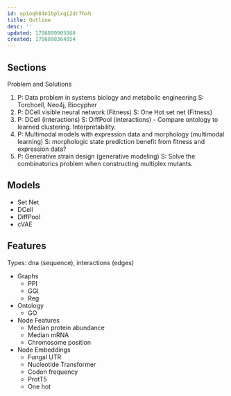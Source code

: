 ```yaml
---
id: op1oqh84n1bplxqi2dr7hxh
title: Outline
desc: ''
updated: 1706899905860
created: 1706898364054
---
```


## Sections

Problem and Solutions

1. P: Data problem in systems biology and metabolic engineering S: Torchcell, Neo4j, Biocypher
2. P: DCell visible neural network (Fitness) S: One Hot set net (Fitness)  
3. P: DCell (interactions) S:  DiffPool (interactions) - Compare ontology to learned clustering. Interpretability.
4. P: Multimodal models with expression data and morphology (multimodal learning) S: morphologic state prediction benefit from fitness and expression data?
5. P: Generative strain design (generative modeling) S: Solve the combinatorics problem when constructing multiplex mutants.

## Models

- Set Net
- DCell
- DiffPool
- cVAE

## Features

Types: dna (sequence), interactions (edges)

- Graphs
  - PPI
  - GGI
  - Reg
- Ontology
  - GO
- Node Features
  - Median protein abundance
  - Median mRNA
  - Chromosome position
- Node Embeddings
  - Fungal UTR
  - Nucleotide Transformer
  - Codon frequency
  - ProtT5
  - One hot
